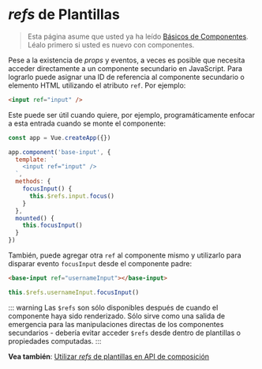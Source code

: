 # _refs_ de Plantillas

> Esta página asume que usted ya ha leído [Básicos de Componentes](component-basics.md). Léalo primero si usted es nuevo con componentes.

Pese a la existencia de _props_ y eventos, a veces es posible que necesita
acceder directamente a un componente secundario en JavaScript. Para lograrlo puede asignar una ID de referencia al componente secundario o elemento HTML utilizando el atributo `ref`. Por ejemplo:

```html
<input ref="input" />
```

Este puede ser útil cuando quiere, por ejemplo, programáticamente enfocar a esta entrada cuando se monte el componente:

```js
const app = Vue.createApp({})

app.component('base-input', {
  template: `
    <input ref="input" />
  `,
  methods: {
    focusInput() {
      this.$refs.input.focus()
    }
  },
  mounted() {
    this.focusInput()
  }
})
```

También, puede agregar otra `ref` al componente mismo y utilizarlo para disparar evento `focusInput` desde el componente padre:

```html
<base-input ref="usernameInput"></base-input>
```

```js
this.$refs.usernameInput.focusInput()
```

::: warning
Las `$refs` son sólo disponibles después de cuando el componente haya sido renderizado. Sólo sirve como una salida de emergencia para las manipulaciones directas de los componentes secundarios - debería evitar acceder `$refs` desde dentro de plantillas o propiedades computadas.
:::

**Vea también**: [Utilizar _refs_ de plantillas en API de composición](/guide/composition-api-template-refs.html#template-refs)
